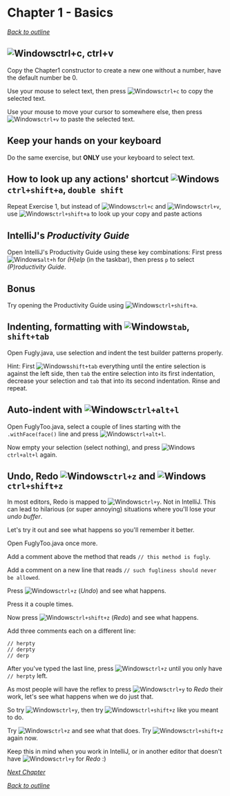 # Chapter 1 - Basics
[_Back to outline_](outline.md)
## ![Windows](icons/glyph-windows-32.png)ctrl+c, ctrl+v
Copy the Chapter1 constructor to create a new one without a number, have the default number be 0.

Use your mouse to select text, then press ![Windows](icons/glyph-windows-20.png)`ctrl+c` to copy the selected text.

Use your mouse to move your cursor to somewhere else, then press ![Windows](icons/glyph-windows-20.png)`ctrl+v` to paste the selected text.

## Keep your hands on your keyboard
Do the same exercise, but **ONLY** use your keyboard to select text.

## How to look up any actions' shortcut ![Windows](icons/glyph-windows-32.png)`ctrl+shift+a`, `double shift`
Repeat Exercise 1, but instead of ![Windows](icons/glyph-windows-20.png)`ctrl+c` and ![Windows](icons/glyph-windows-20.png)`ctrl+v`, use ![Windows](icons/glyph-windows-20.png)`ctrl+shift+a` to look up your copy and paste actions

## IntelliJ's _Productivity Guide_
Open IntelliJ's Productivity Guide using these key combinations:
First press ![Windows](icons/glyph-windows-20.png)`alt+h` for _(H)elp_ (in the taskbar), then press `p` to select _(P)roductivity Guide_.

## Bonus
Try opening the Productivity Guide using ![Windows](icons/glyph-windows-20.png)`ctrl+shift+a`.

## Indenting, formatting with ![Windows](icons/glyph-windows-20.png)`tab`, `shift+tab`
Open Fugly.java, use selection and indent the test builder patterns properly.

Hint: First ![Windows](icons/glyph-windows-20.png)`shift+tab` everything until the entire selection is against the left side, then `tab` the entire selection into its first indentation, decrease your selection and `tab` that into its second indentation. Rinse and repeat.

## Auto-indent with ![Windows](icons/glyph-windows-20.png)`ctrl+alt+l`
Open FuglyToo.java, select a couple of lines starting with the `.withFace(face()` line and press ![Windows](icons/glyph-windows-20.png)`ctrl+alt+l`.

Now empty your selection (select nothing), and press ![Windows](icons/glyph-windows-20.png)`ctrl+alt+l` again.

## Undo, Redo ![Windows](icons/glyph-windows-20.png)`ctrl+z` and ![Windows](icons/glyph-windows-20.png)`ctrl+shift+z`
In most editors, Redo is mapped to ![Windows](icons/glyph-windows-20.png)`ctrl+y`. Not in IntelliJ. This can lead to hilarious (or super annoying) situations where you'll lose your _undo buffer_.

Let's try it out and see what happens so you'll remember it better.

Open FuglyToo.java once more.

Add a comment above the method that reads `// this method is fugly`.

Add a comment on a new line that reads `// such fugliness should never be allowed`.

Press ![Windows](icons/glyph-windows-20.png)`ctrl+z` (_Undo_) and see what happens.

Press it a couple times.

Now press ![Windows](icons/glyph-windows-20.png)`ctrl+shift+z` (_Redo_) and see what happens.

Add three comments each on a different line:
```
// herpty
// derpty
// derp
```
After you've typed the last line, press ![Windows](icons/glyph-windows-20.png)`ctrl+z` until you only have `// herpty` left.

As most people will have the reflex to press ![Windows](icons/glyph-windows-20.png)`ctrl+y` to _Redo_ their work, let's see what happens when we do just that.

So try ![Windows](icons/glyph-windows-20.png)`ctrl+y`, then try ![Windows](icons/glyph-windows-20.png)`ctrl+shift+z` like you meant to do.

Try ![Windows](icons/glyph-windows-20.png)`ctrl+z` and see what that does. Try ![Windows](icons/glyph-windows-20.png)`ctrl+shift+z` again now.

Keep this in mind when you work in IntelliJ, or in another editor that doesn't have ![Windows](icons/glyph-windows-20.png)`ctrl+y` for _Redo_ :)

[_Next Chapter_](chapter2.md)

[_Back to outline_](outline.md)